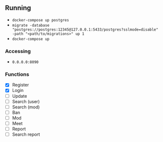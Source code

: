 ## Running
- `docker-compose up postgres`
- `migrate -database "postgres://postgres:12345@127.0.0.1:5433/postgres?sslmode=disable" -path "<path/to/migrations>" up 1`
- `docker-compose up`

### Accessing
- `0.0.0.0:8090`

### Functions
- [x] Register
- [x] Login
- [ ] Update
- [ ] Search (user)
- [ ] Search (mod)
- [ ] Ban
- [ ] Mod
- [ ] Meet
- [ ] Report
- [ ] Search report